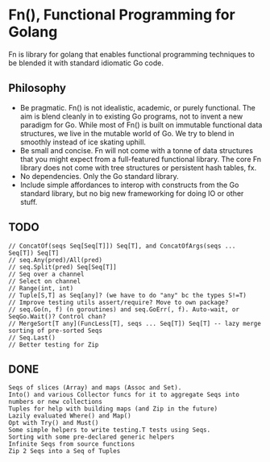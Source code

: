 Fn(), Functional Programming for Golang
====
Fn is library for golang that enables functional programming techniques
to be blended it with standard idiomatic Go code.

Philosophy
----
 * Be pragmatic. Fn() is not idealistic, academic, or purely functional.
   The aim is blend cleanly in to existing Go programs, not to invent
   a new paradigm for Go. While most of Fn() is built on immutable functional
   data structures, we live in the mutable world of Go. We try to blend in
   smoothly instead of ice skating uphill.
 * Be small and concise. Fn will not come with a tonne of data structures
   that you might expect from a full-featured functional library. The
   core Fn library does not come with tree structures or persistent hash tables, fx.
 * No dependencies. Only the Go standard library.
 * Include simple affordances to interop with constructs from the Go standard
   library, but no big new frameworking for doing IO or other stuff.

TODO
---
```
// ConcatOf(seqs Seq[Seq[T]]) Seq[T], and ConcatOfArgs(seqs ... Seq[T]) Seq[T]
// seq.Any(pred)/All(pred)
// seq.Split(pred) Seq[Seq[T]]
// Seq over a channel
// Select on channel
// Range(int, int)
// Tuple[S,T] as Seq[any]? (we have to do "any" bc the types S!=T)
// Improve testing utils assert/require? Move to own package?
// seq.Go(n, f) (n goroutines) and seq.GoErr(, f). Auto-wait, or SeqGo.Wait()? Control chan? 
// MergeSort[T any](FuncLess[T], seqs ... Seq[T]) Seq[T] -- lazy merge sorting of pre-sorted Seqs
// Seq.Last()
// Better testing for Zip
```

DONE
---
```
Seqs of slices (Array) and maps (Assoc and Set).
Into() and various Collector funcs for it to aggregate Seqs into numbers or new collections
Tuples for help with building maps (and Zip in the future)
Lazily evaluated Where() and Map()
Opt with Try() and Must()
Some simple helpers to write testing.T tests using Seqs.
Sorting with some pre-declared generic helpers
Infinite Seqs from source functions
Zip 2 Seqs into a Seq of Tuples
```
